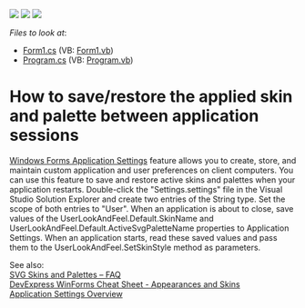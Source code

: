 <!-- default badges list -->
![](https://img.shields.io/endpoint?url=https://codecentral.devexpress.com/api/v1/VersionRange/128622187/17.2.4%2B)
[![](https://img.shields.io/badge/Open_in_DevExpress_Support_Center-FF7200?style=flat-square&logo=DevExpress&logoColor=white)](https://supportcenter.devexpress.com/ticket/details/T581395)
[![](https://img.shields.io/badge/📖_How_to_use_DevExpress_Examples-e9f6fc?style=flat-square)](https://docs.devexpress.com/GeneralInformation/403183)
<!-- default badges end -->
<!-- default file list -->
*Files to look at*:

* [Form1.cs](./CS/DXApplication1/Form1.cs) (VB: [Form1.vb](./VB/DXApplication1/Form1.vb))
* [Program.cs](./CS/DXApplication1/Program.cs) (VB: [Program.vb](./VB/DXApplication1/Program.vb))
<!-- default file list end -->
# How to save/restore the applied skin and palette between application sessions 


<p>
<a href="https://docs.microsoft.com/en-us/dotnet/desktop/winforms/advanced/application-settings-for-windows-forms?view=netframeworkdesktop-4.8">Windows Forms Application Settings</a>  feature allows you to create, store, and maintain custom application and user preferences on client computers. You can use this feature to save and restore active skins and palettes when your application restarts.
Double-click the "Settings.settings" file in the Visual Studio Solution Explorer and create two entries of the String type. Set the scope of both entries to "User". When an application is about to close, save values of the UserLookAndFeel.Default.SkinName and UserLookAndFeel.Default.ActiveSvgPaletteName properties to Application Settings. When an application starts, read these saved values and pass them to the UserLookAndFeel.SetSkinStyle method as parameters.
</p>

<p>
See also: 
<br/> <a href="https://supportcenter.devexpress.com/ticket/details/t578454/svg-skins-and-palettes-faq">SVG Skins and Palettes – FAQ</a>
<br/> <a href="https://supportcenter.devexpress.com/ticket/details/t904174/devexpress-winforms-cheat-sheet-appearances-and-skins">DevExpress WinForms Cheat Sheet - Appearances and Skins</a>
<br/> <a href="http://msdn.microsoft.com/en-us/library/k4s6c3a0.aspx">Application Settings Overview</a>
</p>


